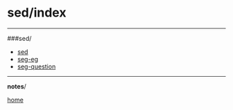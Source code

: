 # sed/index 



___
###sed/





  * [sed](/media/pi/8342-B101/Documents/notesystem/sed.md)
  * [seg-eg](/home/pi/Documents/notesystem/sed-eg.md)
  * [seg-question](/home/pi/Documents/notesystem/sed-question.md)

___

**notes**/

[home](/home/pi/Documents/notesystem/bash-index.md)
